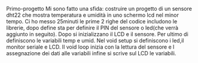  Primo-progetto
Mi sono fatto una sfida: costruire un progetto di un sensore dht22 che mostra temperatura e umidità in uno schermo lcd nel minor tempo. Ci ho messo 25minuti
le prime 2 righe del codice includono le librerie, dopo define sta per definire il PIN del sensore o led(che verrà aggiunto in seguito). Dopo si inizializzano il LCD e il sensore. Per ultimo di definiscono le variabili temp e umid. Nel void setup si definiscono i led,il monitor seriale e LCD. Il void loop inizia con la lettura del sensore e l assegnazione dei dati alle variabili infine si scrive sul LCD le variabili.
